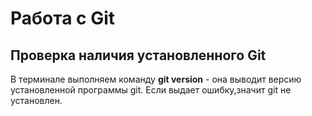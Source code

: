 # Работа с Git

## Проверка наличия установленного Git

В терминале выполняем команду **git version** - она выводит версию установленной программы git. Если выдает ошибку,значит git не установлен.